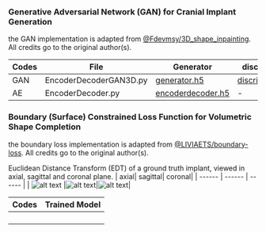 ### Generative Adversarial Network (GAN) for Cranial Implant Generation
the GAN implementation is adapted from [@Fdevmsy/3D_shape_inpainting](https://github.com/Fdevmsy/3D_shape_inpainting). All credits go to the original author(s). 


| Codes|File| Generator|discriminator|
| ------      | ------ | ------ | ------ |
| GAN | EncoderDecoderGAN3D.py |[generator.h5](https://files.icg.tugraz.at/f/9d5ee3d750294301b1c4/?dl=1)| [discriminator.h5](https://files.icg.tugraz.at/f/c83cf7be4d4246faa137/?dl=1)|
| AE | EncoderDecoder.py|[encoderdecoder.h5](https://files.icg.tugraz.at/f/9e5473d9d1ca4287bdf7/?dl=1)| - |


### Boundary (Surface) Constrained Loss Function for Volumetric Shape Completion
the boundary loss implementation is adapted from [@LIVIAETS/boundary-loss](https://github.com/LIVIAETS/boundary-loss). All credits go to the original author(s). 


Euclidean Distance Transform (EDT) of a ground truth implant, viewed in axial, sagittal and coronal plane.
| axial| sagittal| coronal|
| ------      | ------ | ------ |
| ![alt text](https://github.com/Jianningli/MIA/blob/add-license-1/source/axial.gif) |![alt text](https://github.com/Jianningli/MIA/blob/add-license-1/source/sagittal.gif)|![alt text](https://github.com/Jianningli/MIA/blob/add-license-1/source/coronal.gif)|





| Codes|Trained Model|
| ------      | ------ |
|  |  |
|  |  |
|  |  |
|  |  |
